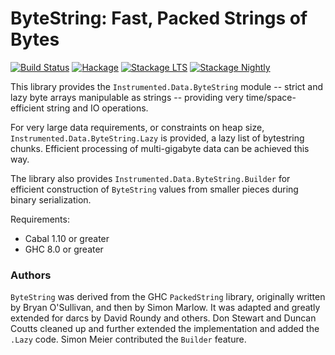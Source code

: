 # ByteString: Fast, Packed Strings of Bytes

[![Build Status](https://github.com/haskell/bytestring/workflows/ci/badge.svg)](https://github.com/haskell/bytestring/actions?query=workflow%3Aci) [![Hackage](http://img.shields.io/hackage/v/bytestring.svg)](https://hackage.haskell.org/package/bytestring) [![Stackage LTS](http://stackage.org/package/bytestring/badge/lts)](http://stackage.org/lts/package/bytestring) [![Stackage Nightly](http://stackage.org/package/bytestring/badge/nightly)](http://stackage.org/nightly/package/bytestring)

This library provides the `Instrumented.Data.ByteString` module -- strict and lazy
byte arrays manipulable as strings -- providing very time/space-efficient
string and IO operations.

For very large data requirements, or constraints on heap size,
`Instrumented.Data.ByteString.Lazy` is provided, a lazy list of bytestring chunks.
Efficient processing of multi-gigabyte data can be achieved this way.

The library also provides `Instrumented.Data.ByteString.Builder` for efficient construction
of `ByteString` values from smaller pieces during binary serialization.

Requirements:

  * Cabal 1.10 or greater
  * GHC 8.0 or greater

### Authors

`ByteString` was derived from the GHC `PackedString` library,
originally written by Bryan O'Sullivan, and then by Simon Marlow.
It was adapted and greatly extended for darcs by David Roundy and
others. Don Stewart and Duncan Coutts cleaned up and further extended
the implementation and added the `.Lazy` code. Simon Meier contributed
the `Builder` feature.
